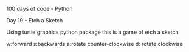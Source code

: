 100 days of code - Python

Day 19 - Etch a Sketch

Using turtle graphics python package this is a game of etch a sketch

w:forward
s:backwards
a:rotate counter-clockwise
d: rotate clockwise